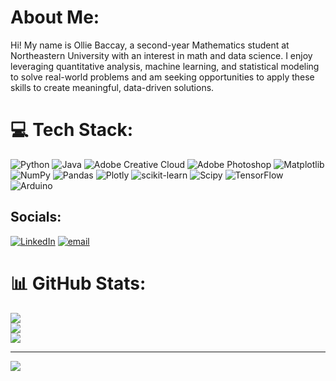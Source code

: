 # About Me:
Hi! My name is Ollie Baccay, a second-year Mathematics student at Northeastern University with an interest in math and data science. I enjoy leveraging quantitative analysis, machine learning, and statistical modeling to solve real-world problems and am seeking opportunities to apply these skills to create meaningful, data-driven solutions.



# 💻 Tech Stack:
![Python](https://img.shields.io/badge/python-3670A0?style=for-the-badge&logo=python&logoColor=ffdd54) ![Java](https://img.shields.io/badge/java-%23ED8B00.svg?style=for-the-badge&logo=openjdk&logoColor=white) ![Adobe Creative Cloud](https://img.shields.io/badge/Adobe%20Creative%20Cloud-DA1F26.svg?style=for-the-badge&logo=Adobe%20Creative%20Cloud&logoColor=white) ![Adobe Photoshop](https://img.shields.io/badge/adobe%20photoshop-%2331A8FF.svg?style=for-the-badge&logo=adobe%20photoshop&logoColor=white) ![Matplotlib](https://img.shields.io/badge/Matplotlib-%23ffffff.svg?style=for-the-badge&logo=Matplotlib&logoColor=black) ![NumPy](https://img.shields.io/badge/numpy-%23013243.svg?style=for-the-badge&logo=numpy&logoColor=white) ![Pandas](https://img.shields.io/badge/pandas-%23150458.svg?style=for-the-badge&logo=pandas&logoColor=white) ![Plotly](https://img.shields.io/badge/Plotly-%233F4F75.svg?style=for-the-badge&logo=plotly&logoColor=white) ![scikit-learn](https://img.shields.io/badge/scikit--learn-%23F7931E.svg?style=for-the-badge&logo=scikit-learn&logoColor=white) ![Scipy](https://img.shields.io/badge/SciPy-%230C55A5.svg?style=for-the-badge&logo=scipy&logoColor=%white) ![TensorFlow](https://img.shields.io/badge/TensorFlow-%23FF6F00.svg?style=for-the-badge&logo=TensorFlow&logoColor=white) ![Arduino](https://img.shields.io/badge/-Arduino-00979D?style=for-the-badge&logo=Arduino&logoColor=white)

## Socials:
[![LinkedIn](https://img.shields.io/badge/LinkedIn-%230077B5.svg?logo=linkedin&logoColor=white)](https://linkedin.com/in/oliverbaccay) [![email](https://img.shields.io/badge/Email-D14836?logo=gmail&logoColor=white)](mailto:olbaccay@gmail.com) 

# 📊 GitHub Stats:
![](https://github-readme-stats.vercel.app/api?username=ollieb216&theme=discord_old_blurple&hide_border=false&include_all_commits=true&count_private=true)<br/>
![](https://nirzak-streak-stats.vercel.app/?user=ollieb216&theme=discord_old_blurple&hide_border=false)<br/>
![](https://github-readme-stats.vercel.app/api/top-langs/?username=ollieb216&theme=discord_old_blurple&hide_border=false&include_all_commits=true&count_private=true&layout=compact)

---
[![](https://visitcount.itsvg.in/api?id=ollieb216&icon=0&color=0)](https://visitcount.itsvg.in)

<!-- Proudly created with GPRM ( https://gprm.itsvg.in ) -->
